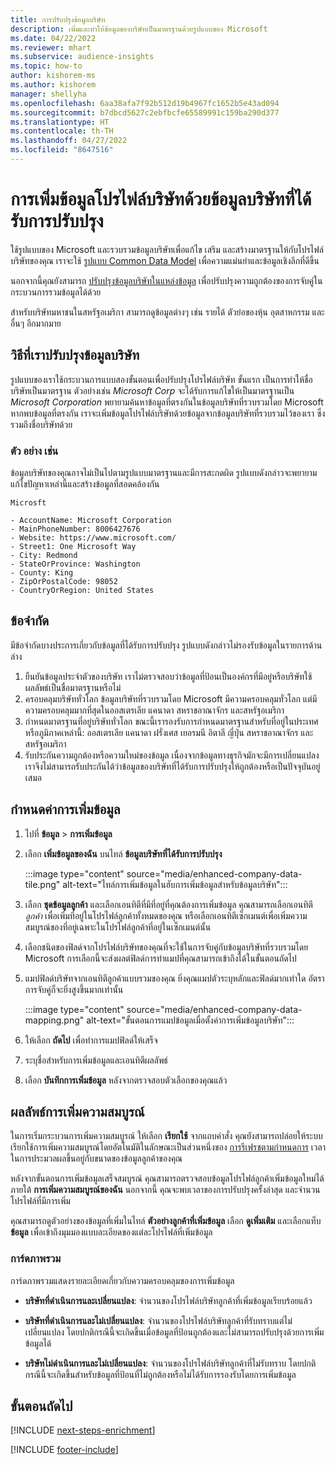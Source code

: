 ```yaml
---
title: การปรับปรุงข้อมูลบริษัท
description: เพิ่มและทำให้ข้อมูลของบริษัทเป็นมาตรฐานด้วยรูปแบบของ Microsoft
ms.date: 04/22/2022
ms.reviewer: mhart
ms.subservice: audience-insights
ms.topic: how-to
author: kishorem-ms
ms.author: kishorem
manager: shellyha
ms.openlocfilehash: 6aa38afa7f92b512d19b4967fc1652b5e43ad094
ms.sourcegitcommit: b7dbcd5627c2ebfbcfe65589991c159ba290d377
ms.translationtype: HT
ms.contentlocale: th-TH
ms.lasthandoff: 04/27/2022
ms.locfileid: "8647516"
---
```

# <a name="enrichment-of-company-profiles-with-enhanced-company-data"></a>การเพิ่มข้อมูลโปรไฟล์บริษัทด้วยข้อมูลบริษัทที่ได้รับการปรับปรุง

ใช้รูปแบบของ Microsoft และรวบรวมข้อมูลบริษัทเพื่อแก้ไข เสริม และสร้างมาตรฐานให้กับโปรไฟล์บริษัทของคุณ เราจะใช้ [รูปแบบ Common Data Model](/common-data-model/schema/core/applicationcommon/account) เพื่อความแม่นยำและข้อมูลเชิงลึกที่ดีขึ้น

นอกจากนี้คุณยังสามารถ [ปรับปรุงข้อมูลบริษัทในแหล่งข้อมูล](data-sources-enrichment.md) เพื่อปรับปรุงความถูกต้องของการจับคู่ในกระบวนการรวมข้อมูลได้ด้วย 

สำหรับบริษัทมหาชนในสหรัฐอเมริกา สามารถดูข้อมูลต่างๆ เช่น รายได้ ตัวย่อของหุ้น อุตสาหกรรม และอื่นๆ อีกมากมาย  

## <a name="how-we-enhance-company-data"></a>วิธีที่เราปรับปรุงข้อมูลบริษัท

รูปแบบของเราใช้กระบวนการแบบสองขั้นตอนเพื่อปรับปรุงโปรไฟล์บริษัท ขั้นแรก เป็นการทำให้ชื่อบริษัทเป็นมาตรฐาน ตัวอย่างเช่น *Microsoft Corp* จะได้รับการแก้ไขให้เป็นมาตรฐานเป็น *Microsoft Corporation* พยายามค้นหาข้อมูลที่ตรงกันในข้อมูลบริษัทที่รวบรวมโดย Microsoft หากพบข้อมูลที่ตรงกัน เราจะเพิ่มข้อมูลโปรไฟล์บริษัทด้วยข้อมูลจากข้อมูลบริษัทที่รวบรวมไว้ของเรา ซึ่งรวมถึงชื่อบริษัทด้วย


### <a name="example"></a>ตัว อย่าง เช่น

ข้อมูลบริษัทของคุณอาจไม่เป็นไปตามรูปแบบมาตรฐานและมีการสะกดผิด รูปแบบดังกล่าวจะพยายามแก้ไขปัญหาเหล่านี้และสร้างข้อมูลที่สอดคล้องกัน

```Input
Microsft
```

```Output
- AccountName: Microsoft Corporation
- MainPhoneNumber: 8006427676
- Website: https://www.microsoft.com/
- Street1: One Microsoft Way
- City: Redmond
- StateOrProvince: Washington
- County: King
- ZipOrPostalCode: 98052
- CountryOrRegion: United States
```

## <a name="limitations"></a>ข้อจำกัด

มีข้อจำกัดบางประการเกี่ยวกับข้อมูลที่ได้รับการปรับปรุง รูปแบบดังกล่าวไม่รองรับข้อมูลในรายการด้านล่าง

1.  ยืนยันข้อมูลประจำตัวของบริษัท เราไม่ตรวจสอบว่าข้อมูลที่ป้อนเป็นองค์กรที่มีอยู่หรือบริษัทใช้ผลลัพธ์เป็นชื่อมาตรฐานหรือไม่
2.  ครอบคลุมบริษัททั่วโลก ข้อมูลบริษัทที่รวบรวมโดย Microsoft มีความครอบคลุมทั่วโลก แต่มีความครอบคลุมมากที่สุดในออสเตรเลีย แคนาดา สหราชอาณาจักร และสหรัฐอเมริกา
3.  กำหนดมาตรฐานที่อยู่บริษัททั่วโลก ขณะนี้เรารองรับการกำหนดมาตรฐานสำหรับที่อยู่ในประเทศหรือภูมิภาคเหล่านี้: ออสเตรเลีย แคนาดา ฝรั่งเศส เยอรมนี อิตาลี ญี่ปุ่น สหราชอาณาจักร และสหรัฐอเมริกา
4.  รับประกันความถูกต้องหรือความใหม่ของข้อมูล เนื่องจากข้อมูลทางธุรกิจมักจะมีการเปลี่ยนแปลง เราจึงไม่สามารถรับประกันได้ว่าข้อมูลของบริษัทที่ได้รับการปรับปรุงให้ถูกต้องหรือเป็นปัจจุบันอยู่เสมอ

## <a name="configure-the-enrichment"></a>กำหนดค่าการเพิ่มข้อมูล

1. ไปที่ **ข้อมูล** > **การเพิ่มข้อมูล**

1. เลือก **เพิ่มข้อมูลของฉัน** บนไทล์ **ข้อมูลบริษัทที่ได้รับการปรับปรุง**

   :::image type="content" source="media/enhanced-company-data-tile.png" alt-text="ไทล์การเพิ่มข้อมูลในฮับการเพิ่มข้อมูลสำหรับข้อมูลบริษัท":::

1. เลือก **ชุดข้อมูลลูกค้า** และเลือกเอนทิตีที่มีที่อยู่ที่คุณต้องการเพิ่มข้อมูล คุณสามารถเลือกเอนทิตี *ลูกค้า* เพื่อเพิ่มที่อยู่ในโปรไฟล์ลูกค้าทั้งหมดของคุณ หรือเลือกเอนทิตีเซ็กเมนต์เพื่อเพิ่มความสมบูรณ์ของที่อยู่เฉพาะในโปรไฟล์ลูกค้าที่อยู่ในเซ็กเมนต์นั้น

1. เลือกชนิดของฟิลด์จากโปรไฟล์บริษัทของคุณที่จะใช้ในการจับคู่กับข้อมูลบริษัทที่รวบรวมโดย Microsoft การเลือกนี้จะส่งผลต่ฟิลด์การทำแมปที่คุณสามารถเข้าถึงได้ในขั้นตอนถัดไป

1.  แมปฟิลด์บริษัทจากเอนทิตีลูกค้าแบบรวมของคุณ ยิ่งคุณแมปตัวระบุหลักและฟิลด์มากเท่าใด อัตราการจับคู่ก็จะยิ่งสูงขึ้นมากเท่านั้น

    :::image type="content" source="media/enhanced-company-data-mapping.png" alt-text="ขั้นตอนการแมปข้อมูลเมื่อตั้งค่าการเพิ่มข้อมูลบริษัท":::

1. ให้เลือก **ถัดไป** เพื่อทำการแมปฟิลด์ให้เสร็จ

1. ระบุชื่อสำหรับการเพิ่มข้อมูลและเอนทิตีผลลัพธ์

1. เลือก **บันทึกการเพิ่มข้อมูล** หลังจากตรวจสอบตัวเลือกของคุณแล้ว

## <a name="enrichment-results"></a>ผลลัพธ์การเพิ่มความสมบูรณ์

ในการเริ่มกระบวนการเพิ่มความสมบูรณ์ ให้เลือก **เรียกใช้** จากแถบคำสั่ง คุณยังสามารถปล่อยให้ระบบเรียกใช้การเพิ่มความสมบูรณ์โดยอัตโนมัติในลักษณะเป็นส่วนหนึ่งของ [การรีเฟรชตามกำหนดการ](system.md#schedule-tab) เวลาในการประมวลผลขึ้นอยู่กับขนาดของข้อมูลลูกค้าของคุณ

หลังจากขั้นตอนการเพิ่มข้อมูลเสร็จสมบูรณ์ คุณสามารถตรวจสอบข้อมูลโปรไฟล์ลูกค้าเพิ่มข้อมูลใหม่ได้ภายใต้ **การเพิ่มความสมบูรณ์ของฉัน** นอกจากนี้ คุณจะพบเวลาของการปรับปรุงครั้งล่าสุด และจำนวนโปรไฟล์ที่มีการเพิ่ม

คุณสามารถดูตัวอย่างของข้อมูลที่เพิ่มในไทล์ **ตัวอย่างลูกค้าที่เพิ่มข้อมูล** เลือก **ดูเพิ่มเติม** และเลือกแท็บ **ข้อมูล** เพื่อเข้าถึงมุมมองแบบละเอียดของแต่ละโปรไฟล์ที่เพิ่มข้อมูล

### <a name="overview-card"></a>การ์ดภาพรวม

การ์ดภาพรวมแสดงรายละเอียดเกี่ยวกับความครอบคลุมของการเพิ่มข้อมูล 

* **บริษัทที่ดำเนินการและเปลี่ยนแปลง**: จำนวนของโปรไฟล์บริษัทลูกค้าที่เพิ่มข้อมูลเรียบร้อยแล้ว

* **บริษัทที่ดำเนินการและไม่เปลี่ยนแปลง**: จำนวนของโปรไฟล์บริษัทลูกค้าที่รับทราบแต่ไม่เปลี่ยนแปลง โดยปกติกรณีนี้จะเกิดขึ้นเมื่อข้อมูลที่ป้อนถูกต้องและไม่สามารถปรับปรุงด้วยการเพิ่มข้อมูลได้

* **บริษัทไม่ดำเนินการและไม่เปลี่ยนแปลง**: จำนวนของโปรไฟล์บริษัทลูกค้าที่ไม่รับทราบ โดยปกติกรณีนี้จะเกิดขึ้นสำหรับข้อมูลที่ป้อนที่ไม่ถูกต้องหรือไม่ได้รับการรองรับโดยการเพิ่มข้อมูล

## <a name="next-steps"></a>ขั้นตอนถัดไป

[!INCLUDE [next-steps-enrichment](includes/next-steps-enrichment.md)]

[!INCLUDE [footer-include](includes/footer-banner.md)]
